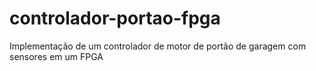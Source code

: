 # controlador-portao-fpga
Implementação de um controlador de motor de portão de garagem com sensores em um FPGA
